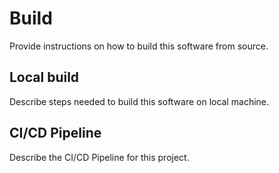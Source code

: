# Build

Provide instructions on how to build this software from source.

## Local build

Describe steps needed to build this software on local machine.

## CI/CD Pipeline

Describe the CI/CD Pipeline for this project.
